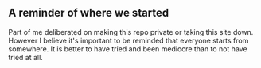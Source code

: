 ## A reminder of where we started

Part of me deliberated on making this repo private or taking this site down. However I believe it's important to be reminded that everyone starts from somewhere. It is better to have tried and been mediocre than to not have tried at all.
